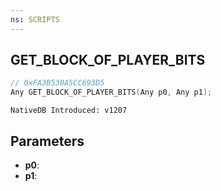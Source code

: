 ```yaml
---
ns: SCRIPTS
---
```

## GET_BLOCK_OF_PLAYER_BITS

```c
// 0xFA3B530A5CC693D5
Any GET_BLOCK_OF_PLAYER_BITS(Any p0, Any p1);
```

```
NativeDB Introduced: v1207
```

## Parameters
* **p0**:
* **p1**:
